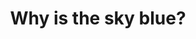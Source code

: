 ---
title: "Why is the sky blue?"
collection: projects
permalink: projects/blue-sky/
excerpt: 'An interactive applet that calculates and displays the color that the sky would appear to a human if illuminated by stars of varying temperatures.'
href: https://dominic-chang.github.io/blue-sky/
image: '/images/projects/blue-sky.png'
---